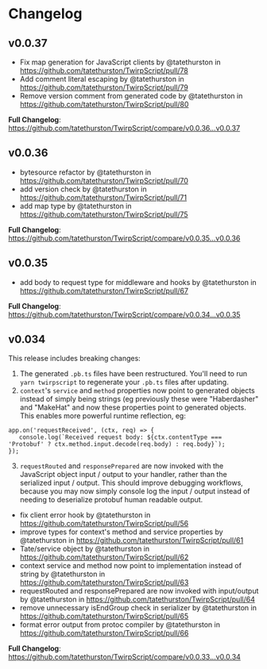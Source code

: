# Changelog

## v0.0.37

- Fix map generation for JavaScript clients by @tatethurston in https://github.com/tatethurston/TwirpScript/pull/78
- Add comment literal escaping by @tatethurston in https://github.com/tatethurston/TwirpScript/pull/79
- Remove version comment from generated code by @tatethurston in https://github.com/tatethurston/TwirpScript/pull/80

**Full Changelog**: https://github.com/tatethurston/TwirpScript/compare/v0.0.36...v0.0.37

## v0.0.36

- bytesource refactor by @tatethurston in https://github.com/tatethurston/TwirpScript/pull/70
- add version check by @tatethurston in https://github.com/tatethurston/TwirpScript/pull/71
- add map type by @tatethurston in https://github.com/tatethurston/TwirpScript/pull/75

**Full Changelog**: https://github.com/tatethurston/TwirpScript/compare/v0.0.35...v0.0.36

## v0.0.35

- add body to request type for middleware and hooks by @tatethurston in https://github.com/tatethurston/TwirpScript/pull/67

**Full Changelog**: https://github.com/tatethurston/TwirpScript/compare/v0.0.34...v0.0.35

## v0.034

This release includes breaking changes:

1. The generated `.pb.ts` files have been restructured. You'll need to run `yarn twirpscript` to regenerate your `.pb.ts` files after updating.
2. `context`'s `service` and `method` properties now point to generated objects instead of simply being strings (eg previously these were "Haberdasher" and "MakeHat" and now these properties point to generated objects. This enables more powerful runtime reflection, eg:

```
app.on('requestReceived', (ctx, req) => {
   console.log(`Received request body: ${ctx.contentType === 'Protobuf' ? ctx.method.input.decode(req.body) : req.body}`);
});
```

3. `requestRouted` and `responsePrepared` are now invoked with the JavaScript object input / output to your handler, rather than the serialized input / output. This should improve debugging workflows, because you may now simply console log the input / output instead of needing to deserialize protobuf human readable output.

- fix client error hook by @tatethurston in https://github.com/tatethurston/TwirpScript/pull/56
- improve types for context's method and service properties by @tatethurston in https://github.com/tatethurston/TwirpScript/pull/61
- Tate/service object by @tatethurston in https://github.com/tatethurston/TwirpScript/pull/62
- context service and method now point to implementation instead of string by @tatethurston in https://github.com/tatethurston/TwirpScript/pull/63
- requestRouted and responsePrepared are now invoked with input/output by @tatethurston in https://github.com/tatethurston/TwirpScript/pull/64
- remove unnecessary isEndGroup check in serializer by @tatethurston in https://github.com/tatethurston/TwirpScript/pull/65
- format error output from protoc compiler by @tatethurston in https://github.com/tatethurston/TwirpScript/pull/66

**Full Changelog**: https://github.com/tatethurston/TwirpScript/compare/v0.0.33...v0.0.34
